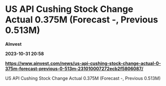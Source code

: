 # US API Cushing Stock Change Actual 0.375M (Forecast -, Previous 0.513M)
**AInvest**

**2023-10-31 20:58**

**https://www.ainvest.com/news/us-api-cushing-stock-change-actual-0-375m-forecast-previous-0-513m-231010007272ecb2f5806087/**

US API Cushing Stock Change Actual 0.375M (Forecast -, Previous 0.513M)